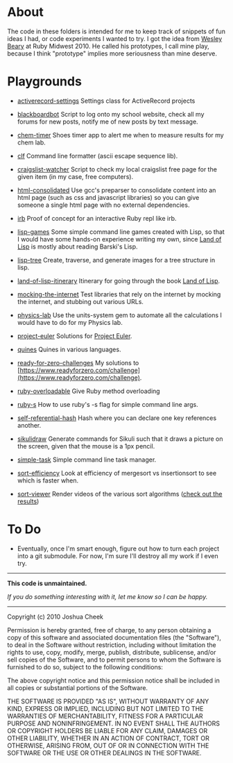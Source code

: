 About
=====

The code in these folders is intended for me to keep track of snippets of fun ideas I had, or code experiments I wanted to try. I got the idea from [Wesley Beary](http://github.com/geemus) at Ruby Midwest 2010. He called his prototypes, I call mine play, because I think "prototype" implies more seriousness than mine deserve.

Playgrounds
===========

* [activerecord-settings](http://github.com/JoshCheek/Play/tree/master/activerecord-settings/) Settings class for ActiveRecord projects
* [blackboardbot](http://github.com/JoshCheek/Play/tree/master/blackboardbot/) Script to log onto my school website, check all my forums for new posts, notify me of new posts by text message.
* [chem-timer](http://github.com/JoshCheek/Play/tree/master/chem-timer/) Shoes timer app to alert me when to measure results for my chem lab.
* [clf](http://github.com/JoshCheek/Play/tree/master/clf/) Command line formatter (ascii escape sequence lib).
* [craigslist-watcher](http://github.com/JoshCheek/Play/tree/master/craigslist-watcher/) Script to check my local craigslist free page for the given item (in my case, free computers).
* [html-consolidated](http://github.com/JoshCheek/Play/tree/master/html-consolidated/) Use gcc's preparser to consolidate content into an html page (such as css and javascript libraries) so you can give someone a single html page with no external dependencies.
* [irb](http://github.com/JoshCheek/Play/tree/master/irb/) Proof of concept for an interactive Ruby repl like irb.
* [lisp-games](http://github.com/JoshCheek/Play/tree/master/lisp-games/) Some simple command line games created with Lisp, so that I would have some hands-on experience writing my own, since [Land of Lisp][landoflisp] is mostly about reading Barski's Lisp.
* [lisp-tree](http://github.com/JoshCheek/Play/tree/master/lisp-tree/) Create, traverse, and generate images for a tree structure in lisp.
* [land-of-lisp-itinerary](http://github.com/JoshCheek/Play/tree/master/land-of-lisp-itinerary/) Itinerary for going through the book [Land of Lisp][landoflisp].
* [mocking-the-internet](http://github.com/JoshCheek/Play/tree/master/mocking-the-internet/) Test libraries that rely on the internet by mocking the internet, and stubbing out various URLs.
* [physics-lab](http://github.com/JoshCheek/Play/tree/master/physics-lab/) Use the units-system gem to automate all the calculations I would have to do for my Physics lab.
* [project-euler](http://github.com/JoshCheek/Play/tree/master/project-euler/) Solutions for [Project Euler](http://projecteuler.net/).
* [quines](http://github.com/JoshCheek/Play/tree/master/quines/) Quines in various languages.
* [ready-for-zero-challenges](http://github.com/JoshCheek/Play/tree/master/ready-for-zero-challenges/) My solutions to [https://www.readyforzero.com/challenge](https://www.readyforzero.com/challenge).
* [ruby-overloadable](http://github.com/JoshCheek/Play/tree/master/ruby-overloadable/) Give Ruby method overloading
* [ruby-s](http://github.com/JoshCheek/Play/tree/master/ruby-s/) How to use ruby's -s flag for simple command line args.
* [self-referential-hash](http://github.com/JoshCheek/Play/tree/master/self-referential-hash/) Hash where you can declare one key references another.
* [sikulidraw](http://github.com/JoshCheek/Play/tree/master/sikulidraw/) Generate commands for Sikuli such that it draws a picture on the screen, given that the mouse is a 1px pencil.
* [simple-task](http://github.com/JoshCheek/Play/tree/master/simple-task/) Simple command line task manager.
* [sort-efficiency](http://github.com/JoshCheek/Play/tree/master/sort-efficiency/) Look at efficiency of mergesort vs insertionsort to see which is faster when.
* [sort-viewer](http://github.com/JoshCheek/Play/tree/master/sort-viewer/) Render videos of the various sort algorithms ([check out the results](http://vimeo.com/channels/sortalgorithms))

  [landoflisp]: http://landoflisp.com/

To Do
=====

* Eventually, once I'm smart enough, figure out how to turn each project into a git submodule. For now, I'm sure I'll destroy all my work if I even try.

---------------------------------------

**This code is unmaintained.** 

_If you do something interesting with it, let me know so I can be happy._

---------------------------------------

Copyright (c) 2010 Joshua Cheek

 Permission is hereby granted, free of charge, to any person obtaining a copy
 of this software and associated documentation files (the "Software"), to deal
 in the Software without restriction, including without limitation the rights
 to use, copy, modify, merge, publish, distribute, sublicense, and/or sell
 copies of the Software, and to permit persons to whom the Software is
 furnished to do so, subject to the following conditions:

 The above copyright notice and this permission notice shall be included in
 all copies or substantial portions of the Software.

 THE SOFTWARE IS PROVIDED "AS IS", WITHOUT WARRANTY OF ANY KIND, EXPRESS OR
 IMPLIED, INCLUDING BUT NOT LIMITED TO THE WARRANTIES OF MERCHANTABILITY,
 FITNESS FOR A PARTICULAR PURPOSE AND NONINFRINGEMENT. IN NO EVENT SHALL THE
 AUTHORS OR COPYRIGHT HOLDERS BE LIABLE FOR ANY CLAIM, DAMAGES OR OTHER
 LIABILITY, WHETHER IN AN ACTION OF CONTRACT, TORT OR OTHERWISE, ARISING FROM,
 OUT OF OR IN CONNECTION WITH THE SOFTWARE OR THE USE OR OTHER DEALINGS IN
 THE SOFTWARE.

